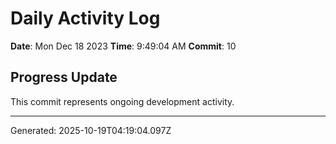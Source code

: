 # Daily Activity Log

**Date**: Mon Dec 18 2023
**Time**: 9:49:04 AM
**Commit**: 10

## Progress Update

This commit represents ongoing development activity.

---
Generated: 2025-10-19T04:19:04.097Z

